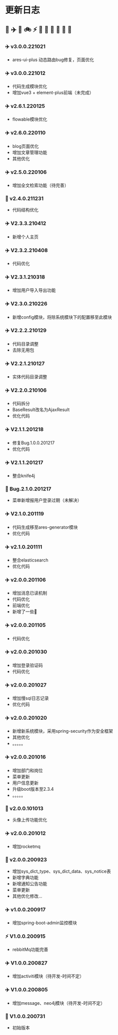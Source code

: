 # 更新日志

## 🚀 ✈️ 🚕 🚲 ⚡ 🐞 🚢 🐅 🐘 🦁 🦒

### ✈️ v3.0.0.221021

- ares-ui-plus 动态路由bug修复，页面优化

### ✈️ v3.0.0.221012

- 代码生成模块优化
- 增加vue3 + element-plus前端（未完成）

### ✈️ v2.6.1.220125

- flowable模块优化

### ✈️ v2.6.0.220110

- blog页面优化
- 增加文章管理功能
- 其他优化

### ✈️️ v2.5.0.220106

- 增加全文检索功能（待完善）

### 🚀 v2.4.0.211231

- 代码结构优化

### ✈️ V2.3.3.210412

- 新增个人主页

### ✈️ V2.3.2.210408

- 代码优化

### ✈️ V2.3.1.210318

- 增加用户导入导出功能

### ✈️ V2.3.0.210226

- 新增config模块，将除系统模块下的配置移至此模块

### ✈️ V2.2.2.210129

- 代码目录调整
- 去除无用包

### ✈️ V2.2.1.210127

- 实体代码目录调整

### ✈️ V2.2.0.210106

- 代码拆分
- BaseResult改名为AjaxResult
- 优化代码

### ✈️ V2.1.1.201218

- 修复Bug.1.0.0.201217
- 优化代码

### ✈️ V2.1.1.201217

- 整合knife4j

### 🐞 Bug.2.1.0.201217

- 菜单新增报用户登录过期（未解决）

### ✈️ V2.1.0.201119

- 代码生成移至ares-generator模块
- 优化代码

### ✈️ v2.1.0.201111

- 整合elasticsearch
- 优化代码

### ✈️ v2.0.0.201106

- 增加消息已读机制
- 代码优化
- 前端优化
- 新增了一些🐞

### ✈️ v2.0.0.201105

- 代码优化

### ✈️ v2.0.0.201030

- 增加登录验证码
- 代码优化

### ✈️ v2.0.0.201027

- 增加慢sql日志记录
- 优化代码

### ✈️ v2.0.0.201020

- 新增新系统模块，采用spring-security作为安全框架
- 其他优化
- 。。。。。

### ✈️ v2.0.0.201016

- 增加部门和岗位
- 菜单更新
- 用户信息更新
- 升级boot版本至2.3.4
- 。。。。。

### 🐞 v2.0.0.101013

- 头像上传功能优化

### ✈️ v2.0.0.201012

- 增加rocketmq

### 🚕 v2.0.0.200923

- 增加sys_dict_type、sys_dict_data、sys_notice表
- 新增字典功能
- 新增通知公告功能
- 菜单更新
- 其他优化修改...

### ✈️ v1.0.0.200917

- 增加spring-boot-admin监控模块

### ⚡ V1.0.0.200915

- rebbitMq功能完善

### ✈️ V1.0.0.200827

- 增加activiti模块（待开发-时间不定）

### ✈️ V1.0.0.200805

- 增加message、neo4j模块（待开发-时间不定）

### 🚀 V1.0.0.200731

- 初始版本 
